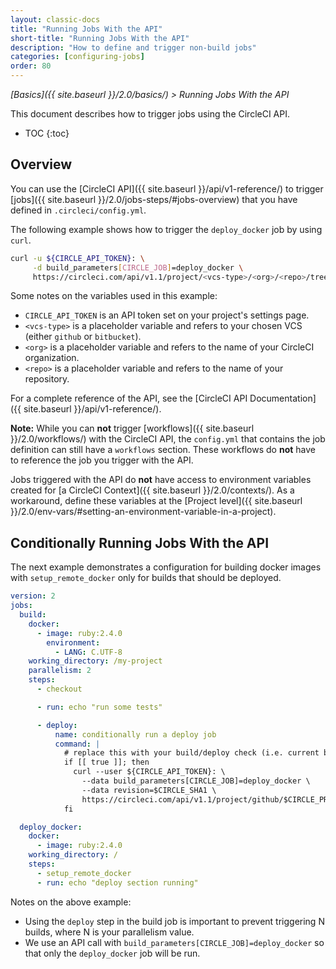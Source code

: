 ```yaml
---
layout: classic-docs
title: "Running Jobs With the API"
short-title: "Running Jobs With the API"
description: "How to define and trigger non-build jobs"
categories: [configuring-jobs]
order: 80
---
```

 
*[Basics]({{ site.baseurl }}/2.0/basics/) > Running Jobs With the API*
 
This document describes
how to trigger jobs using the CircleCI API.

* TOC
{:toc}

## Overview

You can use the [CircleCI API]({{ site.baseurl }}/api/v1-reference/)
to trigger [jobs]({{ site.baseurl }}/2.0/jobs-steps/#jobs-overview)
that you have defined in `.circleci/config.yml`.

The following example shows
how to trigger the `deploy_docker` job
by using `curl`.

```bash
curl -u ${CIRCLE_API_TOKEN}: \
     -d build_parameters[CIRCLE_JOB]=deploy_docker \
     https://circleci.com/api/v1.1/project/<vcs-type>/<org>/<repo>/tree/master
```

Some notes on the variables
used in this example:
- `CIRCLE_API_TOKEN` is an API token set on your project's settings page.
- `<vcs-type>` is a placeholder variable
and refers to your chosen VCS (either `github` or `bitbucket`).
- `<org>` is a placeholder variable
and refers to the name of your CircleCI organization.
- `<repo>` is a placeholder variable
and refers to the name of your repository.

For a complete reference of the API,
see the [CircleCI API Documentation]({{ site.baseurl }}/api/v1-reference/).

**Note:**
While you can **not** trigger [workflows]({{ site.baseurl }}/2.0/workflows/) with the CircleCI API,
the `config.yml` that contains the job definition
can still have a `workflows` section.
These workflows do **not** have to reference the job
you trigger with the API.

Jobs triggered with the API
do **not** have access to environment variables
created for [a CircleCI Context]({{ site.baseurl }}/2.0/contexts/).
As a workaround,
define these variables at the [Project level]({{ site.baseurl }}/2.0/env-vars/#setting-an-environment-variable-in-a-project).

## Conditionally Running Jobs With the API

The next example demonstrates a configuration for building docker images with `setup_remote_docker` only for builds that should be deployed. 

```yaml
version: 2
jobs:
  build:
    docker:
      - image: ruby:2.4.0
        environment:
          - LANG: C.UTF-8
    working_directory: /my-project
    parallelism: 2
    steps:
      - checkout

      - run: echo "run some tests"

      - deploy:
          name: conditionally run a deploy job
          command: |
            # replace this with your build/deploy check (i.e. current branch is "release")
            if [[ true ]]; then
              curl --user ${CIRCLE_API_TOKEN}: \
                --data build_parameters[CIRCLE_JOB]=deploy_docker \
                --data revision=$CIRCLE_SHA1 \
                https://circleci.com/api/v1.1/project/github/$CIRCLE_PROJECT_USERNAME/$CIRCLE_PROJECT_REPONAME/tree/$CIRCLE_BRANCH
            fi

  deploy_docker:
    docker:
      - image: ruby:2.4.0
    working_directory: /
    steps:
      - setup_remote_docker
      - run: echo "deploy section running"
```

Notes on the above example:

- Using the `deploy` step in the build job is important to prevent triggering N builds, where N is your parallelism value.
- We use an API call with `build_parameters[CIRCLE_JOB]=deploy_docker` so that only the `deploy_docker` job will be run.
